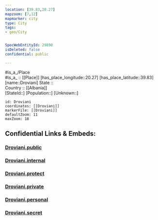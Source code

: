 ```yaml
---
location: [39.83,20.27] 
mapzoom: [7,12] 
mapmarker: city 
type: City
tags:
- geo/City


SpocWebEntityId: 29890
isDeleted: false
confidential: public

---
```

#is_a_/Place  
#is_a_ :: [[Place]] 
[has_place_longitude::20.27] 
[has_place_latitude::39.83] 
[name::Droviani] 
State ::  
Country :: [[Albania]]  
[StateId::] 
[Population::] 
[Unknown::] 


```leaflet
id: Droviani
coordinates: [[Droviani]] 
markerFile: [[Droviani]] 
defaultZoom: 11 
maxZoom: 18
```


## Confidential Links & Embeds: 

### [Droviani.public](/_public/\Earth\Continent\Europe\Europe~South\Albania\Counties~Albania\Vlorë\CityDroviani.public.md) 

### [Droviani.internal](/_internal/\Earth\Continent\Europe\Europe~South\Albania\Counties~Albania\Vlorë\CityDroviani.internal.md) 

### [Droviani.protect](/_protect/\Earth\Continent\Europe\Europe~South\Albania\Counties~Albania\Vlorë\CityDroviani.protect.md) 

### [Droviani.private](/_private/\Earth\Continent\Europe\Europe~South\Albania\Counties~Albania\Vlorë\CityDroviani.private.md) 

### [Droviani.personal](/_personal/\Earth\Continent\Europe\Europe~South\Albania\Counties~Albania\Vlorë\CityDroviani.personal.md) 

### [Droviani.secret](/_secret/\Earth\Continent\Europe\Europe~South\Albania\Counties~Albania\Vlorë\CityDroviani.secret.md)

